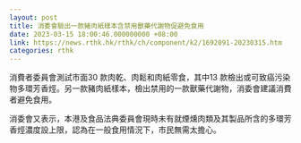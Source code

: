 ```yaml
---
layout: post
title: 消委會驗出一款豬肉紙樣本含禁用獸藥代謝物促避免食用
date: 2023-03-15 18:00:46.000000000 +08:00
link: https://news.rthk.hk/rthk/ch/component/k2/1692091-20230315.htm
categories: rthk
---
```


消費者委員會測試市面30 款肉乾、肉鬆和肉紙零食，其中13 款檢出或可致癌污染物多環芳香烴。另一款豬肉紙樣本，檢出禁用的一款獸藥代謝物，消委會建議消費者避免食用。

消委會又表示，本港及食品法典委員會現時未有就煙燻肉類及其製品所含的多環芳香烴濃度設上限，認為在一般食用情況下，市民無需太擔心。
